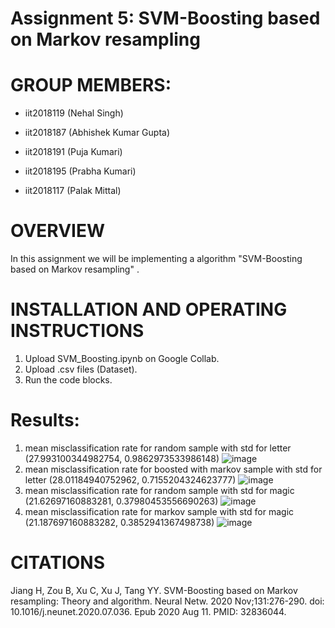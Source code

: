 # Assignment 5: SVM-Boosting based on Markov resampling
# GROUP MEMBERS:
* iit2018119 (Nehal Singh)

* iit2018187 (Abhishek Kumar Gupta)

* iit2018191 (Puja Kumari)

* iit2018195 (Prabha Kumari)

* iit2018117 (Palak Mittal)

# OVERVIEW 
In this assignment we will be implementing a algorithm "SVM-Boosting based on Markov resampling" .

# INSTALLATION AND OPERATING INSTRUCTIONS
1. Upload SVM_Boosting.ipynb on Google Collab.
2. Upload .csv files (Dataset).
3. Run the code blocks.


# Results:
1. mean misclassification rate for random sample with std for letter (27.993100344982754, 0.9862973533986148)
![image](https://user-images.githubusercontent.com/58623921/112671919-d5499d80-8e88-11eb-86af-fc0c05cd249c.png)
2. mean misclassification rate for boosted with markov sample with std for letter (28.01184940752962, 0.7155204324623777)
![image](https://user-images.githubusercontent.com/58623921/112671986-ec888b00-8e88-11eb-8133-f52075fa0ec6.png)
3. mean misclassification rate for random sample with std for magic (21.62697160883281, 0.37980453556690263)
![image](https://user-images.githubusercontent.com/58623921/112672028-f8744d00-8e88-11eb-93c8-7a4d286148e8.png)
4. mean misclassification rate for markov sample with std for magic (21.187697160883282, 0.3852941367498738)
![image](https://user-images.githubusercontent.com/58623921/112672071-06c26900-8e89-11eb-9680-20db9843e4cf.png)



# CITATIONS
Jiang H, Zou B, Xu C, Xu J, Tang YY. SVM-Boosting based on Markov resampling: Theory and algorithm. Neural Netw. 2020 Nov;131:276-290. doi: 10.1016/j.neunet.2020.07.036. Epub 2020 Aug 11. PMID: 32836044.
